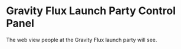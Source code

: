# Gravity Flux Launch Party Control Panel
The web view people at the Gravity Flux launch party will see.